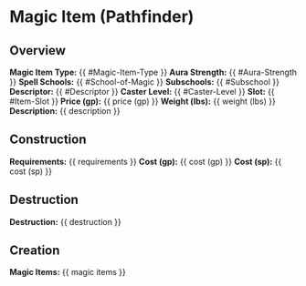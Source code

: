 # Magic Item (Pathfinder)

## Overview
**Magic Item Type:** {{ #Magic-Item-Type }}
**Aura Strength:** {{ #Aura-Strength }}
**Spell Schools:** {{ #School-of-Magic }}
**Subschools:** {{ #Subschool }}
**Descriptor:** {{ #Descriptor }}
**Caster Level:** {{ #Caster-Level }}
**Slot:** {{ #Item-Slot }}
**Price (gp):** {{ price (gp) }}
**Weight (lbs):** {{ weight (lbs) }}
**Description:** {{ description }}


## Construction
**Requirements:** {{ requirements }}
**Cost (gp):** {{ cost (gp) }}
**Cost (sp):** {{ cost (sp) }}


## Destruction
**Destruction:** {{ destruction }}


## Creation
**Magic Items:** {{ magic items }}


